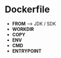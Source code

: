 # Dockerfile

- **FROM** --> JDK / SDK
- **WORKDIR**
- **COPY**
- **ENV**
- **CMD**
- **ENTRYPOINT**
